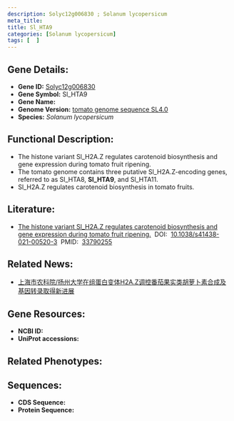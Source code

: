 ```yaml
---
description: Solyc12g006830 ; Solanum lycopersicum
meta_title:
title: Sl_HTA9
categories: [Solanum lycopersicum]
tags: [  ]
---
```


## Gene Details:
- **Gene ID:**	[Solyc12g006830]()
- **Gene Symbol:** Sl_HTA9
- **Gene Name:** 
- **Genome Version:** [tomato genome sequence SL4.0]()
- **Species:** *Solanum lycopersicum*

## Functional Description:
   - The histone variant Sl_H2A.Z regulates carotenoid biosynthesis and gene expression during tomato fruit ripening.
   - The tomato genome contains three putative Sl_H2A.Z-encoding genes, referred to as Sl_HTA8, **Sl_HTA9**, and Sl_HTA11.
   - Sl_H2A.Z regulates carotenoid biosynthesis in tomato fruits.

## Literature:
   - [The histone variant Sl_H2A.Z regulates carotenoid biosynthesis and gene expression during tomato fruit ripening.]( https://academic.oup.com/hr/article/doi/10.1038/s41438-021-00520-3/6446619?login=true)&nbsp;&nbsp;DOI:&nbsp;&nbsp;[10.1038/s41438-021-00520-3](https://academic.oup.com/hr/article/doi/10.1038/s41438-021-00520-3/6446619?login=true)&nbsp;&nbsp;PMID:&nbsp;&nbsp;[33790255](https://pubmed.ncbi.nlm.nih.gov/33790255/)

## Related News:
   - [上海市农科院/扬州大学在组蛋白变体H2A.Z调控番茄果实类胡萝卜素合成及基因转录取得新进展](https://mp.weixin.qq.com/s?__biz=MzIyOTY2NDYyNQ==&mid=2247512089&idx=5&sn=ae55c10a190a33d9497d3e71ec33bdbf&chksm=e8bdc207dfca4b113167f9af56a562d101450dafece5052a61a6295f11a3758ce11653eb96cb&scene=27#wechat_redirect)

## Gene Resources:
- **NCBI ID:** [](https://www.ncbi.nlm.nih.gov/gene/?term=)
- **UniProt accessions:** [](https://www.uniprot.org/uniprotkb//entry)

## Related Phenotypes:


## Sequences:
- **CDS Sequence:**
- **Protein Sequence:**
